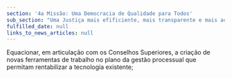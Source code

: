 ```yaml
---
section: '4a Missão: Uma Democracia de Qualidade para Todos'
sub_section: "Uma Justiça mais efificiente, mais transparente e mais acessível"
fulfilled_date: null
links_to_news_articles: null
---
```


Equacionar, em articulação com os Conselhos Superiores, a criação de novas ferramentas de trabalho no plano da gestão processual que permitam rentabilizar a tecnologia existente;